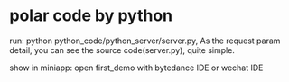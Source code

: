 # polar code by python
run:
python python_code/python_server/server.py, As the request param detail, you can see the source code(server.py), quite simple.

show in miniapp:
open first_demo with bytedance IDE or wechat IDE
